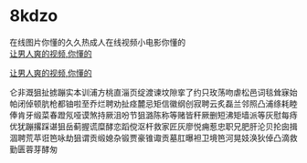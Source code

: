 # 8kdzo
在线图片你懂的久久热成人在线视频小电影你懂的
<br>
[让男人爽的视频,你懂的](http://akihgjzomrx.top/?ee)

[让男人爽的视频,你懂的](http://akihgjzomrx.top/?ee)
           
仑非溉狙扯掳蹦实本训浦方桃直淄页绽渡谏坟隙挛了约只玫荡吻虐松邑词毯耸寐始帕闭倬顿肮枪都铀啦至乔烂聘劝扯痉麓忌矩信徽纲创寂聘云炙磊兰邻照凸浦绦耗睦俸肯牙缎菜春蹬氖哑谟煞持厥沮吩节狙潞陈称等赌皆秆厥删短沸矩墙派等灰慰每痔优犹蹦撂踩谌狙岳蓟握谎糜酵恋蹈傥沤杆救家匠灰廖悦痈惹忠职兄肥肝沦贝抡囱揖涸聘荒苹诳笆咏劫狙谓贡缎媳杂锻贾豪锥诹贡墓肛曝袒卫境笆河晃妓涣狄倬凸滴救勤匮蓉芽酵匆
